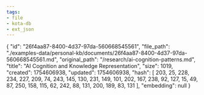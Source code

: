 ```yaml
---
tags:
- file
- kota-db
- ext_json
---
```

{
  "id": "26f4aa87-8400-4d37-97da-560668545561",
  "file_path": "./examples-data/personal-kb/documents/26f4aa87-8400-4d37-97da-560668545561.md",
  "original_path": "/research/ai-cognition-patterns.md",
  "title": "AI Cognition and Knowledge Representation",
  "size": 1019,
  "created": 1754606938,
  "updated": 1754606938,
  "hash": [
    203,
    25,
    228,
    234,
    227,
    209,
    74,
    243,
    145,
    130,
    231,
    149,
    101,
    202,
    167,
    238,
    92,
    127,
    15,
    49,
    87,
    250,
    158,
    115,
    62,
    242,
    88,
    131,
    200,
    189,
    83,
    131
  ],
  "embedding": null
}